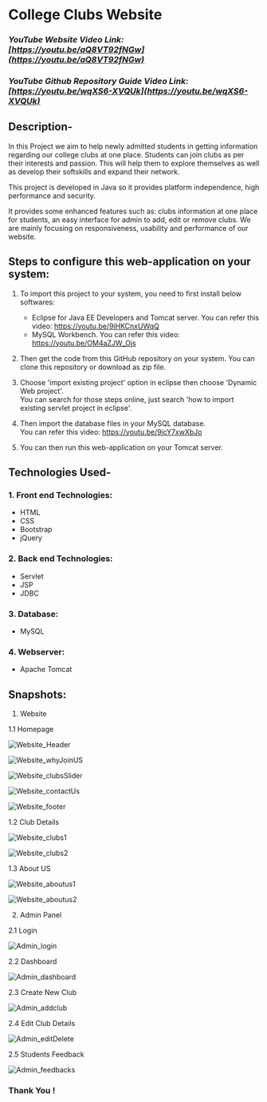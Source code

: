# College Clubs Website  


### _YouTube Website Video Link: [https://youtu.be/aQ8VT92fNGw](https://youtu.be/aQ8VT92fNGw)_

### _YouTube Github Repository Guide Video Link: [https://youtu.be/wqXS6-XVQUk](https://youtu.be/wqXS6-XVQUk)_


## Description-
   In this Project we aim to help newly admitted students in getting information regarding our college clubs at one place. Students can join clubs as per their interests and passion. This will help them to explore themselves as well as develop their softskills and expand their network.
   
   This project is developed in Java so it provides platform independence, high performance and security.
   
   It provides some enhanced features such as: clubs information at one place for students, an easy interface for admin to add, edit or remove clubs. We are mainly focusing on responsiveness, usability and performance of our website.


## Steps to configure this web-application on your system:

1. To import this project to your system, you need to first install below softwares: 
   - Eclipse for Java EE Developers and Tomcat server. You can refer this video: https://youtu.be/9iHKCnxUWqQ
   - MySQL Workbench. You can refer this video: https://youtu.be/OM4aZJW_Ojs

2. Then get the code from this GitHub repository on your system. You can clone this repository or download as zip file.

3. Choose 'import existing project' option in eclipse then choose 'Dynamic Web project'. 
<br> You can search for those steps online, just search 'how to import existing servlet project in eclipse'. 

4. Then import the database files in your MySQL database. 
<br> You can refer this video: https://youtu.be/9icY7xwXbJo

5. You can then run this web-application on your Tomcat server. 

## Technologies Used-

### 1. Front end Technologies:
  - HTML
  - CSS
  - Bootstrap
  - jQuery
  
### 2. Back end Technologies:
  - Servlet 
  - JSP
  - JDBC
  
### 3. Database:
  - MySQL
  
### 4. Webserver:
  - Apache Tomcat


## Snapshots:


1. Website

1.1 Homepage

![Website_Header](https://github.com/rid17pawar/ViitClubs/blob/main/imagesForReadMe/homepage_1.png)

![Website_whyJoinUS](https://github.com/rid17pawar/ViitClubs/blob/main/imagesForReadMe/homepage_2.png)

![Website_clubsSlider](https://github.com/rid17pawar/ViitClubs/blob/main/imagesForReadMe/homepage_3.png)

![Website_contactUs](https://github.com/rid17pawar/ViitClubs/blob/main/imagesForReadMe/homepage_4.png)

![Website_footer](https://github.com/rid17pawar/ViitClubs/blob/main/imagesForReadMe/homepage_5.png)

1.2 Club Details

![Website_clubs1](https://github.com/rid17pawar/ViitClubs/blob/main/imagesForReadMe/clubs_1.png)

![Website_clubs2](https://github.com/rid17pawar/ViitClubs/blob/main/imagesForReadMe/clubs_2.png)

1.3 About US

![Website_aboutus1](https://github.com/rid17pawar/ViitClubs/blob/main/imagesForReadMe/aboutus_1.png)

![Website_aboutus2](https://github.com/rid17pawar/ViitClubs/blob/main/imagesForReadMe/aboutus_2.png)



2. Admin Panel

2.1 Login

![Admin_login](https://github.com/rid17pawar/ViitClubs/blob/main/imagesForReadMe/adminpanel_1.png)

2.2 Dashboard

![Admin_dashboard](https://github.com/rid17pawar/ViitClubs/blob/main/imagesForReadMe/adminpanel_2.png)

2.3 Create New Club

![Admin_addclub](https://github.com/rid17pawar/ViitClubs/blob/main/imagesForReadMe/adminpanel_3.png)

2.4 Edit Club Details

![Admin_editDelete](https://github.com/rid17pawar/ViitClubs/blob/main/imagesForReadMe/adminpanel_4.png)

2.5 Students Feedback

![Admin_feedbacks](https://github.com/rid17pawar/ViitClubs/blob/main/imagesForReadMe/adminpanel_5.png)


### Thank You !


